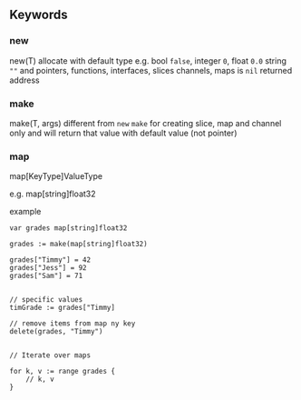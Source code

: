 
## Keywords

### new
 new(T)
allocate with default type e.g. bool `false`,
integer `0`, float `0.0` string `""` and 
pointers, functions, interfaces, slices channels, maps is `nil`
returned address

### make
 make(T, args)
different from `new` 
 `make` for creating slice, map and channel only
and will return that value with default value (not pointer)


### map 
map[KeyType]ValueType

e.g. map[string]float32

example
```golang
var grades map[string]float32

grades := make(map[string]float32)

grades["Timmy"] = 42
grades["Jess"] = 92
grades["Sam"] = 71


// specific values
timGrade := grades["Timmy]

// remove items from map ny key
delete(grades, "Timmy")


// Iterate over maps

for k, v := range grades {
    // k, v
}
```